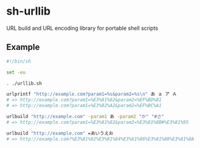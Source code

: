 # sh-urllib

URL build and URL encoding library for portable shell scripts

## Example

```sh
#!/bin/sh

set -eu

. ./urllib.sh

urlprintf "http://example.com?param1=%s&param2=%s\n" あ ａ ア Ａ
# => http://example.com?param1=%E3%81%82&param2=%EF%BD%81
# => http://example.com?param1=%E3%82%A2&param2=%EF%BC%A1

urlbuild "http://example.com" -param1 あ -param2 "か" "#さ"
# => http://example.com?param1=%E3%81%82&param2=%E3%81%8B#%E3%81%95

urlbuild "http://example.com" =あいうえお
# => http://example.com?%E3%81%82%E3%81%84%E3%81%86%E3%81%88%E3%81%8A
```

